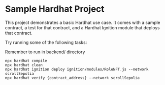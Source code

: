 # Sample Hardhat Project

This project demonstrates a basic Hardhat use case. It comes with a sample contract, a test for that contract, and a Hardhat Ignition module that deploys that contract.

Try running some of the following tasks:

Remember to run in backend/ directory

```shell
npx hardhat compile
npx hardhat clean
npx hardhat ignition deploy ignition/modules/RoleNFT.js --network scrollSepolia
npx hardhat verify {contract_address} --network scrollSepolia
```
